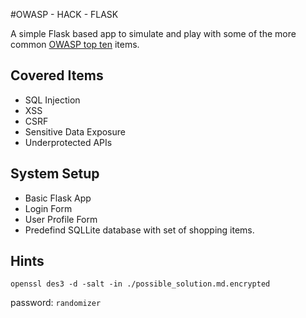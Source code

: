 #OWASP - HACK - FLASK

A simple Flask based app to simulate and play with some of the more common [OWASP top ten](https://www.owasp.org/index.php/Category:OWASP_Top_Ten_Project#tab=OWASP_Top_10_for_2017_Release_Candidate) items.


## Covered Items

* SQL Injection
* XSS
* CSRF
* Sensitive Data Exposure
* Underprotected APIs


## System Setup

* Basic Flask App
* Login Form
* User Profile Form
* Predefind SQLLite database with set of shopping items.


## Hints

`openssl des3 -d -salt -in ./possible_solution.md.encrypted`

password:
`randomizer`